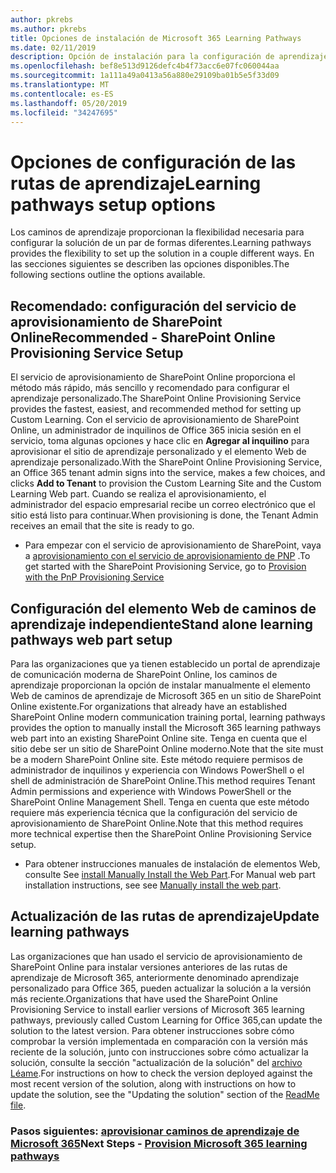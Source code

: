 ```yaml
---
author: pkrebs
ms.author: pkrebs
title: Opciones de instalación de Microsoft 365 Learning Pathways
ms.date: 02/11/2019
description: Opción de instalación para la configuración de aprendizaje personalizada
ms.openlocfilehash: bef8e513d9126defc4b4f73acc6e07fc060044aa
ms.sourcegitcommit: 1a111a49a0413a56a880e29109ba01b5e5f33d09
ms.translationtype: MT
ms.contentlocale: es-ES
ms.lasthandoff: 05/20/2019
ms.locfileid: "34247695"
---
```

# <a name="learning-pathways-setup-options"></a><span data-ttu-id="20c81-103">Opciones de configuración de las rutas de aprendizaje</span><span class="sxs-lookup"><span data-stu-id="20c81-103">Learning pathways setup options</span></span>
<span data-ttu-id="20c81-104">Los caminos de aprendizaje proporcionan la flexibilidad necesaria para configurar la solución de un par de formas diferentes.</span><span class="sxs-lookup"><span data-stu-id="20c81-104">Learning pathways provides the flexibility to set up the solution in a couple different ways.</span></span> <span data-ttu-id="20c81-105">En las secciones siguientes se describen las opciones disponibles.</span><span class="sxs-lookup"><span data-stu-id="20c81-105">The following sections outline the options available.</span></span>

## <a name="recommended---sharepoint-online-provisioning-service-setup"></a><span data-ttu-id="20c81-106">Recomendado: configuración del servicio de aprovisionamiento de SharePoint Online</span><span class="sxs-lookup"><span data-stu-id="20c81-106">Recommended - SharePoint Online Provisioning Service Setup</span></span> 
<span data-ttu-id="20c81-107">El servicio de aprovisionamiento de SharePoint Online proporciona el método más rápido, más sencillo y recomendado para configurar el aprendizaje personalizado.</span><span class="sxs-lookup"><span data-stu-id="20c81-107">The SharePoint Online Provisioning Service provides the fastest, easiest, and recommended method for setting up Custom Learning.</span></span> <span data-ttu-id="20c81-108">Con el servicio de aprovisionamiento de SharePoint Online, un administrador de inquilinos de Office 365 inicia sesión en el servicio, toma algunas opciones y hace clic en **Agregar al inquilino** para aprovisionar el sitio de aprendizaje personalizado y el elemento Web de aprendizaje personalizado.</span><span class="sxs-lookup"><span data-stu-id="20c81-108">With the SharePoint Online Provisioning Service, an Office 365 tenant admin signs into the service, makes a few choices, and clicks **Add to Tenant** to provision the Custom Learning Site and the Custom Learning Web part.</span></span> <span data-ttu-id="20c81-109">Cuando se realiza el aprovisionamiento, el administrador del espacio empresarial recibe un correo electrónico que el sitio está listo para continuar.</span><span class="sxs-lookup"><span data-stu-id="20c81-109">When provisioning is done, the Tenant Admin receives an email that the site is ready to go.</span></span> 

- <span data-ttu-id="20c81-110">Para empezar con el servicio de aprovisionamiento de SharePoint, vaya a [aprovisionamiento con el servicio de aprovisionamiento de PNP](custom_provision.md) .</span><span class="sxs-lookup"><span data-stu-id="20c81-110">To get started with the SharePoint Provisioning Service, go to [Provision with the PnP Provisioning Service](custom_provision.md)</span></span>   

## <a name="stand-alone-learning-pathways-web-part-setup"></a><span data-ttu-id="20c81-111">Configuración del elemento Web de caminos de aprendizaje independiente</span><span class="sxs-lookup"><span data-stu-id="20c81-111">Stand alone learning pathways web part setup</span></span>
<span data-ttu-id="20c81-112">Para las organizaciones que ya tienen establecido un portal de aprendizaje de comunicación moderna de SharePoint Online, los caminos de aprendizaje proporcionan la opción de instalar manualmente el elemento Web de caminos de aprendizaje de Microsoft 365 en un sitio de SharePoint Online existente.</span><span class="sxs-lookup"><span data-stu-id="20c81-112">For organizations that already have an established SharePoint Online modern communication training portal, learning pathways provides the option to manually install the Microsoft 365 learning pathways web part into an existing SharePoint Online site.</span></span> <span data-ttu-id="20c81-113">Tenga en cuenta que el sitio debe ser un sitio de SharePoint Online moderno.</span><span class="sxs-lookup"><span data-stu-id="20c81-113">Note that the site must be a modern SharePoint Online site.</span></span> <span data-ttu-id="20c81-114">Este método requiere permisos de administrador de inquilinos y experiencia con Windows PowerShell o el shell de administración de SharePoint Online.</span><span class="sxs-lookup"><span data-stu-id="20c81-114">This method requires Tenant Admin permissions and experience with Windows PowerShell or the SharePoint Online Management Shell.</span></span> <span data-ttu-id="20c81-115">Tenga en cuenta que este método requiere más experiencia técnica que la configuración del servicio de aprovisionamiento de SharePoint Online.</span><span class="sxs-lookup"><span data-stu-id="20c81-115">Note that this method requires more technical expertise then the SharePoint Online Provisioning Service setup.</span></span>

- <span data-ttu-id="20c81-116">Para obtener instrucciones manuales de instalación de elementos Web, consulte See [install Manually Install the Web Part](custom_manualsetup.md).</span><span class="sxs-lookup"><span data-stu-id="20c81-116">For Manual web part installation instructions, see see [Manually install the web part](custom_manualsetup.md).</span></span> 

## <a name="update-learning-pathways"></a><span data-ttu-id="20c81-117">Actualización de las rutas de aprendizaje</span><span class="sxs-lookup"><span data-stu-id="20c81-117">Update learning pathways</span></span>
<span data-ttu-id="20c81-118">Las organizaciones que han usado el servicio de aprovisionamiento de SharePoint Online para instalar versiones anteriores de las rutas de aprendizaje de Microsoft 365, anteriormente denominado aprendizaje personalizado para Office 365, pueden actualizar la solución a la versión más reciente.</span><span class="sxs-lookup"><span data-stu-id="20c81-118">Organizations that have used the SharePoint Online Provisioning Service to install earlier versions of Microsoft 365 learning pathways, previously called Custom Learning for Office 365,can update the solution to the latest version.</span></span> <span data-ttu-id="20c81-119">Para obtener instrucciones sobre cómo comprobar la versión implementada en comparación con la versión más reciente de la solución, junto con instrucciones sobre cómo actualizar la solución, consulte la sección "actualización de la solución" del [archivo Léame](https://github.com/pnp/custom-learning-office-365/blob/master/README.md).</span><span class="sxs-lookup"><span data-stu-id="20c81-119">For instructions on how to check the version deployed against the most recent version of the solution, along with instructions on how to update the solution, see the "Updating the solution" section of the [ReadMe file](https://github.com/pnp/custom-learning-office-365/blob/master/README.md).</span></span>

### <a name="next-steps---provision-microsoft-365-learning-pathwayscustomprovisionmd"></a><span data-ttu-id="20c81-120">Pasos siguientes: [aprovisionar caminos de aprendizaje de Microsoft 365](custom_provision.md)</span><span class="sxs-lookup"><span data-stu-id="20c81-120">Next Steps - [Provision Microsoft 365 learning pathways](custom_provision.md)</span></span>
